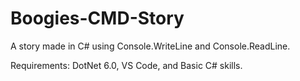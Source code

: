 # Boogies-CMD-Story
A story made in C# using Console.WriteLine and Console.ReadLine.

Requirements: DotNet 6.0, VS Code, and Basic C# skills.
